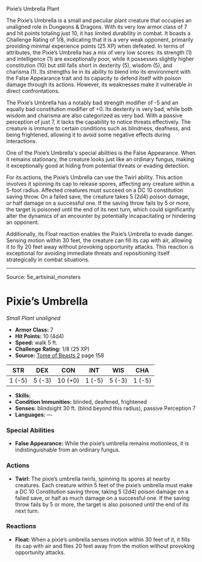 <MonsterName/>Pixie’s Umbrella</MonsterName>
<CreatureType/>Plant</CreatureType>

<summary>The Pixie’s Umbrella is a small and peculiar plant creature that occupies an unaligned role in Dungeons & Dragons. With its very low armor class of 7 and hit points totaling just 10, it has limited durability in combat. It boasts a Challenge Rating of 1/8, indicating that it is a very weak opponent, primarily providing minimal experience points (25 XP) when defeated. In terms of attributes, the Pixie’s Umbrella has a mix of very low scores: its strength (1) and intelligence (1) are exceptionally poor, while it possesses slightly higher constitution (10) but still falls short in dexterity (5), wisdom (5), and charisma (1). Its strengths lie in its ability to blend into its environment with the False Appearance trait and its capacity to defend itself with poison damage through its actions. However, its weaknesses make it vulnerable in direct confrontations.</summary>

<detail>

The Pixie’s Umbrella has a notably bad strength modifier of -5 and an equally bad constitution modifier of +0. Its dexterity is very bad, while both wisdom and charisma are also categorized as very bad. With a passive perception of just 7, it lacks the capability to notice threats effectively. The creature is immune to certain conditions such as blindness, deafness, and being frightened, allowing it to avoid some negative effects during interactions.

One of the Pixie’s Umbrella's special abilities is the False Appearance. When it remains stationary, the creature looks just like an ordinary fungus, making it exceptionally good at hiding from potential threats or evading detection. 

For its actions, the Pixie’s Umbrella can use the Twirl ability. This action involves it spinning its cap to release spores, affecting any creature within a 5-foot radius. Affected creatures must succeed on a DC 10 constitution saving throw. On a failed save, the creature takes 5 (2d4) poison damage, or half damage on a successful one. If the saving throw fails by 5 or more, the target is poisoned until the end of its next turn, which could significantly alter the dynamics of an encounter by potentially incapacitating or hindering an opponent.

Additionally, its Float reaction enables the Pixie’s Umbrella to evade danger. Sensing motion within 30 feet, the creature can fill its cap with air, allowing it to fly 20 feet away without provoking opportunity attacks. This reaction is exceptional for avoiding immediate threats and repositioning itself strategically in combat situations.</detail>



---

Source: 5e_artisinal_monsters

# Pixie’s Umbrella

*Small* *Plant* *unaligned*

- **Armor Class:** 7
- **Hit Points:** 10 (4d4)
- **Speed:** walk 5 ft.
- **Challenge Rating:** 1/8 (25 XP)
- **Source:** [Tome of Beasts 2](https://koboldpress.com/kpstore/product/tome-of-beasts-2-for-5th-edition) page 158

| STR | DEX | CON | INT | WIS | CHA |
| --- | --- | --- | --- | --- | --- |
| 1 (-5) | 5 (-3) | 10 (+0) | 1 (-5) | 5 (-3) | 1 (-5) |

- **Skills:** 
- **Condition Immunities:** blinded, deafened, frightened
- **Senses:** blindsight 30 ft. (blind beyond this radius), passive Perception 7
- **Languages:** —

### Special Abilities

- **False Appearance:** While the pixie’s umbrella remains motionless, it is indistinguishable from an ordinary fungus.

### Actions

- **Twirl:** The pixie’s umbrella twirls, spinning its spores at nearby creatures. Each creature within 5 feet of the pixie’s umbrella must make a DC 10 Constitution saving throw, taking 5 (2d4) poison damage on a failed save, or half as much damage on a successful one. If the saving throw fails by 5 or more, the target is also poisoned until the end of its next turn.

### Reactions

- **Float:** When a pixie’s umbrella senses motion within 30 feet of it, it fills its cap with air and flies 20 feet away from the motion without provoking opportunity attacks.




